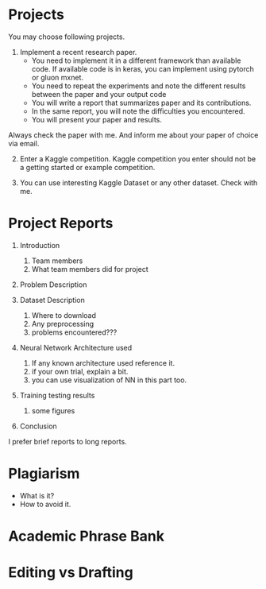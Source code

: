 # Projects

You may choose following projects.


1. Implement a recent research paper.
    - You need to implement it in a different framework than available code. If available code is in keras, you can implement using pytorch or gluon mxnet.
    - You need to repeat the experiments and note the different results between the paper and your output code
    - You will write a report that summarizes paper and its contributions.
    - In the same report, you will note the difficulties you encountered.
    - You will present your paper and results.

Always check the paper with me.
And inform me about your paper of choice via email.

2. Enter a Kaggle competition. Kaggle competition you enter should not be a getting started or example competition. 


3. You can use interesting Kaggle Dataset or any other dataset.
Check with me.
 


# Project Reports

1. Introduction
    1. Team members
    2. What team members did for project
2. Problem Description
3. Dataset Description

    1. Where to download
    2. Any preprocessing
    3. problems encountered???
4. Neural Network Architecture used

    1. If any known architecture used reference it.
    2. if your own trial, explain a bit.
    3. you can use visualization of NN in this part too.
5. Training testing results

    1. some figures
6. Conclusion


I prefer brief reports to long reports.


# Plagiarism 

- What is it?
- How to avoid it.


# Academic Phrase Bank

# Editing vs Drafting





